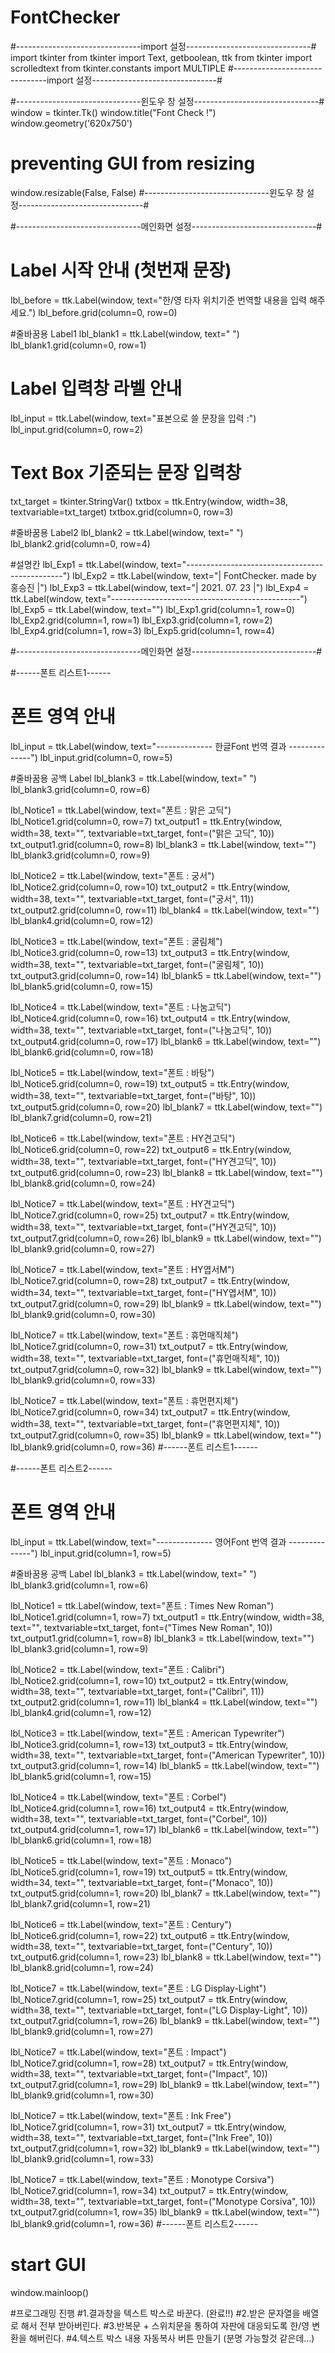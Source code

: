 # FontChecker
#-------------------------------import 설정-------------------------------#
import tkinter
from tkinter import Text, getboolean, ttk
from tkinter import scrolledtext
from tkinter.constants import MULTIPLE
#-------------------------------import 설정-------------------------------#
 

#-------------------------------윈도우 창 설정-------------------------------#
window = tkinter.Tk()
window.title("Font Check !")
window.geometry('620x750')
 
# preventing GUI from resizing
window.resizable(False, False)
#-------------------------------윈도우 창 설정-------------------------------#


#-------------------------------메인화면 설정-------------------------------#
# Label 시작 안내 (첫번재 문장)
lbl_before = ttk.Label(window, text="한/영 타자 위치기준 번역할 내용을 입력 해주세요.")
lbl_before.grid(column=0, row=0)
 
#줄바꿈용 Label1
lbl_blank1 = ttk.Label(window, text=" ")
lbl_blank1.grid(column=0, row=1)

# Label 입력창 라벨 안내
lbl_input = ttk.Label(window, text="표본으로 쓸 문장을 입력 :")
lbl_input.grid(column=0, row=2)

# Text Box 기준되는 문장 입력창
txt_target = tkinter.StringVar()
txtbox = ttk.Entry(window, width=38, textvariable=txt_target)
txtbox.grid(column=0, row=3)

#줄바꿈용 Label2
lbl_blank2 = ttk.Label(window, text=" ")
lbl_blank2.grid(column=0, row=4)

#설명칸
lbl_Exp1 = ttk.Label(window, text="-----------------------------------------------")
lbl_Exp2 = ttk.Label(window, text="|  FontChecker. made by 홍승진                 |")
lbl_Exp3 = ttk.Label(window, text="|      2021. 07. 23                                    |")
lbl_Exp4 = ttk.Label(window, text="-----------------------------------------------")
lbl_Exp5 = ttk.Label(window, text="")
lbl_Exp1.grid(column=1, row=0)
lbl_Exp2.grid(column=1, row=1)
lbl_Exp3.grid(column=1, row=2)
lbl_Exp4.grid(column=1, row=3)
lbl_Exp5.grid(column=1, row=4)


#-------------------------------메인화면 설정-------------------------------#



#------폰트 리스트1------
# 폰트 영역 안내
lbl_input = ttk.Label(window, text="-------------- 한글Font 번역 결과  --------------")
lbl_input.grid(column=0, row=5)

#줄바꿈용 공백 Label
lbl_blank3 = ttk.Label(window, text=" ")
lbl_blank3.grid(column=0, row=6)

lbl_Notice1 = ttk.Label(window, text="폰트 : 맑은 고딕")
lbl_Notice1.grid(column=0, row=7)
txt_output1 = ttk.Entry(window, width=38, text="", textvariable=txt_target, font=("맑은 고딕", 10))
txt_output1.grid(column=0, row=8)
lbl_blank3 = ttk.Label(window, text="")
lbl_blank3.grid(column=0, row=9)

lbl_Notice2 = ttk.Label(window, text="폰트 : 궁서")
lbl_Notice2.grid(column=0, row=10)
txt_output2 = ttk.Entry(window, width=38, text="", textvariable=txt_target, font=("궁서", 11))
txt_output2.grid(column=0, row=11)
lbl_blank4 = ttk.Label(window, text="")
lbl_blank4.grid(column=0, row=12)

lbl_Notice3 = ttk.Label(window, text="폰트 : 굴림체")
lbl_Notice3.grid(column=0, row=13)
txt_output3 = ttk.Entry(window, width=38, text="", textvariable=txt_target, font=("굴림체", 10))
txt_output3.grid(column=0, row=14)
lbl_blank5 = ttk.Label(window, text="")
lbl_blank5.grid(column=0, row=15)

lbl_Notice4 = ttk.Label(window, text="폰트 : 나눔고딕")
lbl_Notice4.grid(column=0, row=16)
txt_output4 = ttk.Entry(window, width=38, text="", textvariable=txt_target, font=("나눔고딕", 10))
txt_output4.grid(column=0, row=17)
lbl_blank6 = ttk.Label(window, text="")
lbl_blank6.grid(column=0, row=18)

lbl_Notice5 = ttk.Label(window, text="폰트 : 바탕")
lbl_Notice5.grid(column=0, row=19)
txt_output5 = ttk.Entry(window, width=38, text="", textvariable=txt_target, font=("바탕", 10))
txt_output5.grid(column=0, row=20)
lbl_blank7 = ttk.Label(window, text="")
lbl_blank7.grid(column=0, row=21)

lbl_Notice6 = ttk.Label(window, text="폰트 : HY견고딕")
lbl_Notice6.grid(column=0, row=22)
txt_output6 = ttk.Entry(window, width=38, text="", textvariable=txt_target, font=("HY견고딕", 10))
txt_output6.grid(column=0, row=23)
lbl_blank8 = ttk.Label(window, text="")
lbl_blank8.grid(column=0, row=24)

lbl_Notice7 = ttk.Label(window, text="폰트 : HY견고딕")
lbl_Notice7.grid(column=0, row=25)
txt_output7 = ttk.Entry(window, width=38, text="", textvariable=txt_target, font=("HY견고딕", 10))
txt_output7.grid(column=0, row=26)
lbl_blank9 = ttk.Label(window, text="")
lbl_blank9.grid(column=0, row=27)

lbl_Notice7 = ttk.Label(window, text="폰트 : HY엽서M")
lbl_Notice7.grid(column=0, row=28)
txt_output7 = ttk.Entry(window, width=34, text="", textvariable=txt_target, font=("HY엽서M", 10))
txt_output7.grid(column=0, row=29)
lbl_blank9 = ttk.Label(window, text="")
lbl_blank9.grid(column=0, row=30)

lbl_Notice7 = ttk.Label(window, text="폰트 : 휴먼매직체")
lbl_Notice7.grid(column=0, row=31)
txt_output7 = ttk.Entry(window, width=38, text="", textvariable=txt_target, font=("휴먼매직체", 10))
txt_output7.grid(column=0, row=32)
lbl_blank9 = ttk.Label(window, text="")
lbl_blank9.grid(column=0, row=33)

lbl_Notice7 = ttk.Label(window, text="폰트 : 휴먼편지체")
lbl_Notice7.grid(column=0, row=34)
txt_output7 = ttk.Entry(window, width=38, text="", textvariable=txt_target, font=("휴먼편지체", 10))
txt_output7.grid(column=0, row=35)
lbl_blank9 = ttk.Label(window, text="")
lbl_blank9.grid(column=0, row=36)
#------폰트 리스트1------


#------폰트 리스트2------
# 폰트 영역 안내
lbl_input = ttk.Label(window, text="--------------  영어Font 번역 결과  --------------")
lbl_input.grid(column=1, row=5)

#줄바꿈용 공백 Label
lbl_blank3 = ttk.Label(window, text=" ")
lbl_blank3.grid(column=1, row=6)

lbl_Notice1 = ttk.Label(window, text="폰트 : Times New Roman")
lbl_Notice1.grid(column=1, row=7)
txt_output1 = ttk.Entry(window, width=38, text="", textvariable=txt_target, font=("Times New Roman", 10))
txt_output1.grid(column=1, row=8)
lbl_blank3 = ttk.Label(window, text="")
lbl_blank3.grid(column=1, row=9)

lbl_Notice2 = ttk.Label(window, text="폰트 : Calibri")
lbl_Notice2.grid(column=1, row=10)
txt_output2 = ttk.Entry(window, width=38, text="", textvariable=txt_target, font=("Calibri", 11))
txt_output2.grid(column=1, row=11)
lbl_blank4 = ttk.Label(window, text="")
lbl_blank4.grid(column=1, row=12)

lbl_Notice3 = ttk.Label(window, text="폰트 : American Typewriter")
lbl_Notice3.grid(column=1, row=13)
txt_output3 = ttk.Entry(window, width=38, text="", textvariable=txt_target, font=("American Typewriter", 10))
txt_output3.grid(column=1, row=14)
lbl_blank5 = ttk.Label(window, text="")
lbl_blank5.grid(column=1, row=15)

lbl_Notice4 = ttk.Label(window, text="폰트 : Corbel")
lbl_Notice4.grid(column=1, row=16)
txt_output4 = ttk.Entry(window, width=38, text="", textvariable=txt_target, font=("Corbel", 10))
txt_output4.grid(column=1, row=17)
lbl_blank6 = ttk.Label(window, text="")
lbl_blank6.grid(column=1, row=18)

lbl_Notice5 = ttk.Label(window, text="폰트 : Monaco")
lbl_Notice5.grid(column=1, row=19)
txt_output5 = ttk.Entry(window, width=34, text="", textvariable=txt_target, font=("Monaco", 10))
txt_output5.grid(column=1, row=20)
lbl_blank7 = ttk.Label(window, text="")
lbl_blank7.grid(column=1, row=21)

lbl_Notice6 = ttk.Label(window, text="폰트 : Century")
lbl_Notice6.grid(column=1, row=22)
txt_output6 = ttk.Entry(window, width=38, text="", textvariable=txt_target, font=("Century", 10))
txt_output6.grid(column=1, row=23)
lbl_blank8 = ttk.Label(window, text="")
lbl_blank8.grid(column=1, row=24)

lbl_Notice7 = ttk.Label(window, text="폰트 : LG Display-Light")
lbl_Notice7.grid(column=1, row=25)
txt_output7 = ttk.Entry(window, width=38, text="", textvariable=txt_target, font=("LG Display-Light", 10))
txt_output7.grid(column=1, row=26)
lbl_blank9 = ttk.Label(window, text="")
lbl_blank9.grid(column=1, row=27)

lbl_Notice7 = ttk.Label(window, text="폰트 : Impact")
lbl_Notice7.grid(column=1, row=28)
txt_output7 = ttk.Entry(window, width=38, text="", textvariable=txt_target, font=("Impact", 10))
txt_output7.grid(column=1, row=29)
lbl_blank9 = ttk.Label(window, text="")
lbl_blank9.grid(column=1, row=30)

lbl_Notice7 = ttk.Label(window, text="폰트 : Ink Free")
lbl_Notice7.grid(column=1, row=31)
txt_output7 = ttk.Entry(window, width=38, text="", textvariable=txt_target, font=("Ink Free", 10))
txt_output7.grid(column=1, row=32)
lbl_blank9 = ttk.Label(window, text="")
lbl_blank9.grid(column=1, row=33)

lbl_Notice7 = ttk.Label(window, text="폰트 : Monotype Corsiva")
lbl_Notice7.grid(column=1, row=34)
txt_output7 = ttk.Entry(window, width=38, text="", textvariable=txt_target, font=("Monotype Corsiva", 10))
txt_output7.grid(column=1, row=35)
lbl_blank9 = ttk.Label(window, text="")
lbl_blank9.grid(column=1, row=36)
#------폰트 리스트2------





# start GUI
window.mainloop()


#프로그래밍 진행
#1.결과창을 텍스트 박스로 바꾼다. (완료!!)
#2.받은 문자열을 배열로 해서 전부 받아버린다.
#3.반복문 + 스위치문을 통하여 자판에 대응되도록 한/영 변환을 해버린다.
#4.텍스트 박스 내용 자동복사 버튼 만들기 (분명 가능할것 같은데...)
